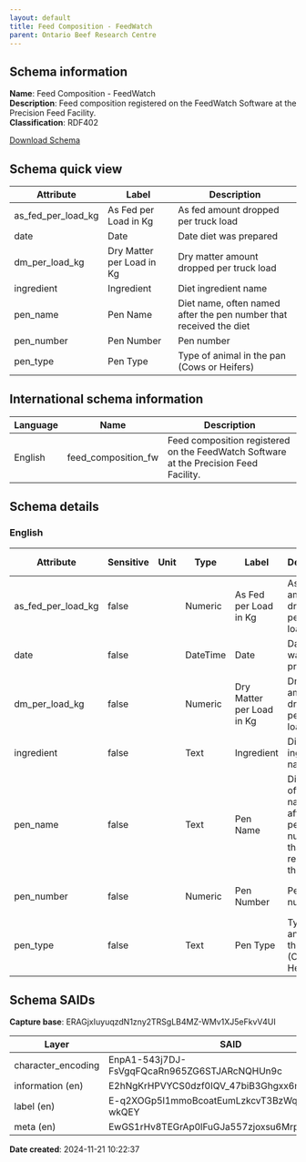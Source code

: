 ```yaml
---
layout: default  
title: Feed Composition - FeedWatch  
parent: Ontario Beef Research Centre
---
```


## Schema information

**Name**: Feed Composition - FeedWatch  
**Description**: Feed composition registered on the FeedWatch Software at the Precision Feed Facility.  
**Classification**: RDF402  

[Download Schema](Schema_Feed_Composition_Fw.zip)

## Schema quick view

| Attribute | Label | Description |
| --- | --- | --- |
| as_fed_per_load_kg | As Fed per Load in Kg | As fed amount dropped per truck load |
| date | Date | Date diet was prepared |
| dm_per_load_kg | Dry Matter per Load in Kg | Dry matter amount dropped per truck load |
| ingredient | Ingredient | Diet ingredient name |
| pen_name | Pen Name | Diet name, often named after the pen number that received the diet |
| pen_number | Pen Number | Pen number |
| pen_type | Pen Type | Type of animal in the pan (Cows or Heifers) |

## International schema information

| Language | Name | Description |
| --- | --- | --- |
| English | feed_composition_fw | Feed composition registered on the FeedWatch Software at the Precision Feed Facility. |

## Schema details

### English

| Attribute | Sensitive | Unit | Type | Label | Description | List | Character encoding |
| --- | --- | --- | --- | --- | --- | --- | --- |
| as_fed_per_load_kg | false |  | Numeric | As Fed per Load in Kg | As fed amount dropped per truck load | Not a list | utf-8 |
| date | false |  | DateTime | Date | Date diet was prepared | Not a list | utf-8 |
| dm_per_load_kg | false |  | Numeric | Dry Matter per Load in Kg | Dry matter amount dropped per truck load | Not a list | utf-8 |
| ingredient | false |  | Text | Ingredient | Diet ingredient name | Not a list | utf-8 |
| pen_name | false |  | Text | Pen Name | Diet name, often named after the pen number that received the diet | Not a list | utf-8 |
| pen_number | false |  | Numeric | Pen Number | Pen number | Not a list | utf-8 |
| pen_type | false |  | Text | Pen Type | Type of animal in the pan (Cows or Heifers) | Not a list | utf-8 |

## Schema SAIDs

**Capture base**: ERAGjxIuyuqzdN1zny2TRSgLB4MZ-WMv1XJ5eFkvV4UI

| Layer | SAID |
| --- | --- |
| character_encoding | EnpA1-543j7DJ-FsVgqFQcaRn965ZG6STJARcNQHUn9c |
| information (en) | E2hNgKrHPVYCS0dzf0IQV_47biB3Ghgxx6nXc_Mk6J3w |
| label (en) | E-q2XOGp5l1mmoBcoatEumLzkcvT3BzWqDd0du-wkQEY |
| meta (en) | EwGS1rHv8TEGrAp0lFuGJa557zjoxsu6MrpXTOqVqLr4 |

**Date created**: 2024-11-21 10:22:37

